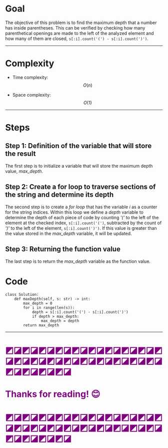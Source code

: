 # Goal

The objective of this problem is to find the maximum depth that a number has inside parentheses. This can be verified by checking how many parenthetical openings are made to the left of the analyzed element and how many of them are closed, `s[:i].count('(') - s[:i].count(')')`.

---

# Complexity
- Time complexity: $$O(n)$$

- Space complexity: $$O(1)$$ 

---
# Steps
## Step 1: Definition of the variable that will store the result
The first step is to initialize a variable that will store the maximum depth value, *max_depth*.

## Step 2: Create a for loop to traverse sections of the string and determine its depth
The second step is to create a *for loop* that has the variable *i* as a counter for the string indices. Within this loop we define a *depth* variable to determine the depth of each piece of code by counting *'('* to the left of the element at the checked index, `s[:i].count('(')`, subtracted by the count of *')'* to the left of the element, `s[:i].count(')')`. If this value is greater than the value stored in the *max_depth* variable, it will be updated.

## Step 3: Returning the function value
The last step is to return the *max_depth* variable as the function value.

# Code
```
class Solution:
    def maxDepth(self, s: str) -> int:
        max_depth = 0
        for i in range(len(s)):
            depth = s[:i].count('(') - s[:i].count(')')
            if depth > max_depth:
                max_depth = depth
        return max_depth
```

---
# <span style="color:purple">◩◪◩◪◩◪◩◪◩◪◩◪◩◪◩◪◩◪◩◪◩◪◩◪◩◪◩◪◩◪◩◪◩◪◩◪◩◪◩◪◩◪◩◪◩◪
# <span style="color:purple">Thanks for reading! 😊 </span>
# <span style="color:purple">◩◪◩◪◩◪◩◪◩◪◩◪◩◪◩◪◩◪◩◪◩◪◩◪◩◪◩◪◩◪◩◪◩◪◩◪◩◪◩◪◩◪◩◪◩◪ </span>